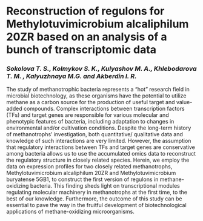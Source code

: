 # Reconstruction of regulons for Methylotuvimicrobium alcaliphilum 20ZR based on an analysis of a bunch of transcriptomic data
### _Sokolova T. S., Kolmykov S. K., Kulyashov M. A., Khlebodarova T. M. , Kalyuzhnaya M.G. and Akberdin I. R._

The study of methanotrophic bacteria represents a “hot” research field in microbial biotechnology, as these organisms have the potential to utilize methane as a carbon source for the production of useful target and value-added compounds. Complex interactions between transcription factors (TFs) and target genes are responsible for various molecular and phenotypic features of bacteria, including adaptation to changes in environmental and/or cultivation conditions. Despite the long-term history of methanotrophs’ investigation, both quantitative/ qualitative data and knowledge of such interactions are very limited. However, the assumption that regulatory interactions between TFs and target genes are conservative among bacteria allows us to use the accumulated omics data to reconstruct the regulatory structure in closely related species. Herein, we employ the data on expression profiles for two closely related methanotrophs, Methylotuvimicrobium alcaliphilum 20ZR and Methylotuvimicrobium buryatense 5GB1, to construct the first version of regulons in methane-oxidizing bacteria. This finding sheds light on transcriptional modules regulating molecular machinery in methanotrophs at the first time, to the best of our knowledge. Furthermore, the outcome of this study can be essential to pave the way in the fruitful development of biotechnological applications of methane-oxidizing microorganisms.
